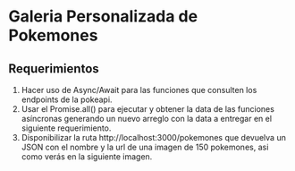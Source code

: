 # Galeria Personalizada de Pokemones

## Requerimientos
1. Hacer uso de Async/Await para las funciones que consulten los endpoints de la
pokeapi.
2. Usar el Promise.all() para ejecutar y obtener la data de las funciones asíncronas
generando un nuevo arreglo con la data a entregar en el siguiente requerimiento.
3. Disponibilizar la ruta http://localhost:3000/pokemones que devuelva un JSON con el
nombre y la url de una imagen de 150 pokemones, asi como verás en la siguiente
imagen.
